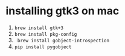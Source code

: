 # installing gtk3 on mac

1. ``` brew install gtk+3 ```
2. ``` brew install pkg-config ```
3. ``` brew install gobject-introspection```
4. ``` pip install pygobject ```
